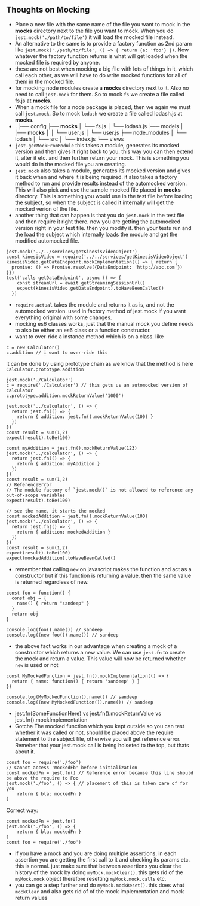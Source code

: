## Thoughts on Mocking

- Place a new file with the same name of the file you want to mock in the __mocks__ directory next to the file you want to mock. When you do `jest.mock('./path/to/file')` it will load the mocked file instead.
- An alternative to the same is to provide a factory function as 2nd param like `jest.mock('./path/to/file', () => { return {a: 'foo'} })`. Now whatever the factory function returns is what will get loaded when the mocked file is required by anyone.
- these are not best when mocking a big file with lots of things in it, which call each other, as we will have to do write mocked functions for all of them in the mocked file.
- for mocking node modules create a __mocks__ directory next to it. Also no need to call `jest.mock` for them. So to mock `fs` we create a file called fs.js at __mocks__.
- When a mock file for a node package is placed, then we again we must call `jest.mock`. So to mock `lodash` we create a file called lodash.js at __mocks__.
- .
  ├── config
  ├── __mocks__
  │   └── fs.js
  │   └── lodash.js
  ├── models
  │   ├── __mocks__
  │   │   └── user.js
  │   └── user.js
  ├── node_modules
  │   └── lodash
  │     └── src
  │         └── index.js
  └── views
- `jest.genMockFromModule` this takes a module, generates its mocked version and then gives it right back to you. this way you can then extend it, alter it etc. and then further return your mock. This is something you would do in the mocked file you are creating.
- `jest.mock` also takes a module, generates its mocked version and gives it back when and where it is being required. it also takes a factory method to run and provide results instead of the automocked version. This will also pick and use the sample mocked file placed in __mocks__ directory. This is something you would use in the test file before loading the subject, so when the subject is called it internally will get the mocked verion of the file.
- another thing that can happen is that you do `jest.mock` in the test file and then require it right there. now you are getting the automocked version right in your test file. then you modify it. then your tests run and the load the subject which internally loads the module and get the modified automocked file.
```
jest.mock('../../services/getKinesisVideoObject')
const kinesisVideo = require('../../services/getKinesisVideoObject')
kinesisVideo.getDataEndpoint.mockImplementation(() => { return {
  promise: () => Promise.resolve({DataEndpoint: 'http://abc.com'})
}})
test('calls getDataEndpoint', async () => {
    const streamUrl = await getStreamingSessionUrl()
    expect(kinesisVideo.getDataEndpoint).toHaveBeenCalled()
  })
``` 
- `require.actual` takes the module and returns it as is, and not the automocked version. used in factory method of jest.mock if you want everything original with some changes.
- mocking es6 classes works, just that the manual mock you define needs to also be either an es6 class or a function constructor.
- want to over-ride a instance method which is on a class. like 
```
c = new Calculator()
c.addition // i want to over-ride this
```
it can be done by using prototype chain as we know that the method is here `Calculator.prototype.addition`  
```
jest.mock('./Calculator')
c = require('./Calculator') // this gets us an automocked version of calculator
c.prototype.addition.mockReturnValue('1000')
```
```
jest.mock('../calculator', () => {
  return jest.fn(() => {
    return { addition: jest.fn().mockReturnValue(100) }
  })
})
const result = sum(1,2)
expect(result).toBe(100)
```

```
const myAddition = jest.fn().mockReturnValue(123)
jest.mock('../calculator', () => {
  return jest.fn(() => {
    return { addition: myAddition }
  })
})
const result = sum(1,2)
// ReferenceError
// The module factory of `jest.mock()` is not allowed to reference any out-of-scope variables
expect(result).toBe(100) 
```
```
// see the name, it starts the mocked
const mockedAddition = jest.fn().mockReturnValue(100)
jest.mock('../calculator', () => {
  return jest.fn(() => {
    return { addition: mockedAddition }
  })
})
const result = sum(1,2)
expect(result).toBe(100)
expect(mockedAddition).toHaveBeenCalled()
```
- remember that calling `new` on javascript makes the function and act as a constructor but if this function is returning a value, then the same value is returned regardless of new. 
```
const foo = function() {
  const obj = {
    name() { return "sandeep" }
  }
  return obj
}

console.log(foo().name()) // sandeep
console.log((new foo()).name()) // sandeep
```
- the above fact works in our advantage when creating a mock of a constructor which returns a new value. We can use `jest.fn` to create the mock and return a value. This value will now be returned whether `new` is used or not
```
const MyMockedFunction = jest.fn().mockImplementation(() => {
  return { name: function() { return 'sandeep' } }
})

console.log(MyMockedFunction().name()) // sandeep
console.log((new MyMockedFunction()).name()) // sandeep

```
- jest.fn(SomeFunctionHere) vs jest.fn().mockReturnValue vs jest.fn().mockImplementation
- Gotcha
The mocked function which you kept outside so you can test whether it was called or not, should be placed above the require statement to the subject file, otherwise you will get reference error. Remeber that your jest.mock call is being hoiseted to the top, but thats about it.
```
const foo = require('./foo')
// Cannot access 'mockedFb' before initialization
const mockedFn = jest.fn() // Reference error because this line should be above the require to Foo
jest.mock('./foo', () => { // placement of this is taken care of for you
    return { bla: mockedFn }
)
```
Correct way:
```
const mockedFn = jest.fn()
jest.mock('./foo', () => {
    return { bla: mockedFn }
)
const foo = require('./foo')
```
- if you have a mock and you are doing multiple assertions, in each assertion you are getting the first call to it and checking its params etc. this is normal. just make sure that between assertions you clear the history of the mock by doing `myMock.mockClear()`. this gets rid of the `myMock.mock` object therefore resetting `myMock.mock.calls` etc.
- you can go a step further and do `myMock.mockReset()`. this does what `mockClear` and also gets rid of of the mock implementation and mock return values 
